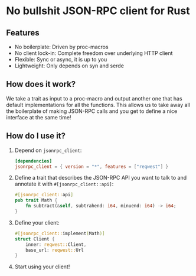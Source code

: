# No bullshit JSON-RPC client for Rust

## Features

- No boilerplate: Driven by proc-macros
- No client lock-in: Complete freedom over underlying HTTP client
- Flexible: Sync or async, it is up to you
- Lightweight: Only depends on syn and serde

## How does it work?

We take a trait as input to a proc-macro and output another one that has default implementations for all the functions.
This allows us to take away all the boilerplate of making JSON-RPC calls and you get to define a nice interface at the same time!

## How do I use it?

1. Depend on `jsonrpc_client`:

    ```toml
   [dependencies]
   jsonrpc_client = { version = "*", features = ["reqwest"] } 
   ```

2. Define a trait that describes the JSON-RPC API you want to talk to and annotate it with `#[jsonrpc_client::api]`:
    ```rust
    #[jsonrpc_client::api]
    pub trait Math {
        fn subtract(&self, subtrahend: i64, minuend: i64) -> i64;
    }
    ```

3. Define your client:
    
    ```rust
    #[jsonrpc_client::implement(Math)]
    struct Client {
        inner: reqwest::Client,
        base_url: reqwest::Url
    }
    ```
   
4. Start using your client!
